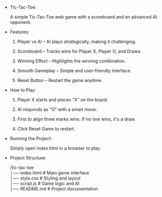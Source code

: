 * Tic-Tac-Toe:

  A simple Tic-Tac-Toe web game with a scoreboard and an advanced AI opponent.

* Features:
 

  1. Player vs AI – AI plays strategically, making it challenging.

  2. Scoreboard – Tracks wins for Player X, Player O, and Draws.

  3. Winning Effect – Highlights the winning combination.

  4. Smooth Gameplay – Simple and user-friendly interface.

  5. Reset Button – Restart the game anytime.

* How to Play:
 
  1. Player X starts and places "X" on the board.

  2. AI responds as "O" with a smart move.

  3. First to align three marks wins. If no one wins, it's a draw.

  4. Click Reset Game to restart.

* Running the Project:

  Simply open index.html in a browser to play.

* Project Structure:
  
   /tic-tac-toe  
     │── index.html      # Main game interface  
     │── style.css       # Styling and layout  
     │── script.js       # Game logic and AI  
     │── README.md       # Project documentation
    
